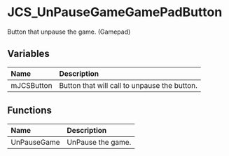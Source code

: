 # JCS_UnPauseGameGamePadButton

Button that unpause the game. (Gamepad)

## Variables

| Name | Description |
|:---|:---|
| mJCSButton | Button that will call to unpause the button. |

## Functions

| Name | Description |
|:---|:---|
| UnPauseGame | UnPause the game. |
